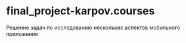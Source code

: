 # final_project-karpov.courses
Решение задач по исследованию нескольких аспектов мобильного приложения
